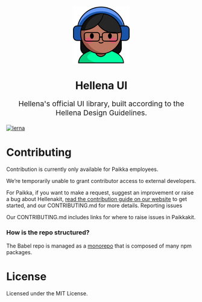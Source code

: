 <p align="center" style="color: #343a40">
  <img src="imgs/hellena-ui.png" alt="Hellena Kit" height="150" width="150">
  <h1 align="center">Hellena UI</h1>
</p>

<p align="center" style="font-size: 1.2rem;">Hellena's official UI library, built according to the Hellena Design Guidelines.</p>

[![lerna](https://img.shields.io/badge/maintained%20with-lerna-cc00ff.svg)](https://lerna.js.org/)


# Contributing

Contribution is currently only available for Paikka employees.

We’re temporarily unable to grant contributor access to external developers.

For Paikka, if you want to make a request, suggest an improvement or raise a bug about Hellenakit, [read the contribution guide on our website](https://hellena.paikka.dev) to get started, and our CONTRIBUTING.md for more details.
Reporting issues

Our CONTRIBUTING.md includes links for where to raise issues in Paikkakit.

### How is the repo structured?

The Babel repo is managed as a [monorepo](https://github.com/babel/babel/blob/master/doc/design/monorepo.md) that is composed of many npm packages.

# License

Licensed under the MIT License.
